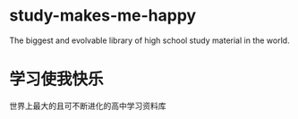 # study-makes-me-happy
The biggest and evolvable library of high school study material in the world.

# 学习使我快乐
世界上最大的且可不断进化的高中学习资料库
